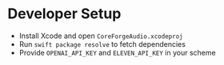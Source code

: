 # Developer Setup

- Install Xcode and open `CoreForgeAudio.xcodeproj`
- Run `swift package resolve` to fetch dependencies
- Provide `OPENAI_API_KEY` and `ELEVEN_API_KEY` in your scheme

